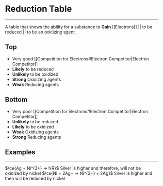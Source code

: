# Reduction Table
---
A table that shows the ability for a substance to **Gain** [[Electrons]] || to be reduced || to be an oxidizing agent

## Top
- Very good [[Competition for Electrons#Electron Competitor|Electron Competitor]]
- **Likely** to be reduced
- **Unlikely** to be oxidized
- **Strong** Oxidizing agents
- **Weak** Reducing agents
## Bottom
- Very poor [[Competition for Electrons#Electron Competitor|Electron Competitor]]
- **Unlikely** to be reduced
- **Likely** to be oxidized
- **Weak** Oxidizing agents
- **Strong** Reducing agents

## Examples
---
$\ce{Ag + Ni^{2+} -> NR}$ Silver is higher and therefore, will not be oxidized by nickel
$\ce{Ni + 2Ag+ -> Ni^{2+} + 2Ag}$ Silver is higher and then will be reduced by nickel